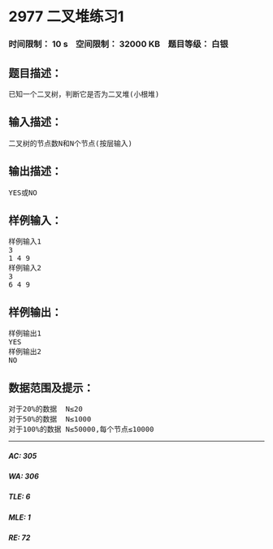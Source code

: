 # 2977 二叉堆练习1   
### 时间限制： 10 s&nbsp;&nbsp;&nbsp;&nbsp;空间限制： 32000 KB&nbsp;&nbsp;&nbsp;&nbsp;题目等级： 白银  
## 题目描述：  

<pre>
已知一个二叉树，判断它是否为二叉堆(小根堆)
</pre>
  
  
## 输入描述：  

<pre>
二叉树的节点数N和N个节点(按层输入)
</pre>
  
  
## 输出描述：  

<pre>
YES或NO
</pre>
  
  
## 样例输入：  

<pre>
样例输入1
3
1 4 9
样例输入2
3
6 4 9
</pre>
  
  
## 样例输出：  

<pre>
样例输出1
YES
样例输出2
NO
</pre>
  
  
## 数据范围及提示：  

<pre>
对于20%的数据  N≤20
对于50%的数据  N≤1000
对于100%的数据 N≤50000,每个节点≤10000
</pre>
  
  
***  

##### AC: 305  
##### WA: 306  
##### TLE: 6  
##### MLE: 1  
##### RE: 72  
